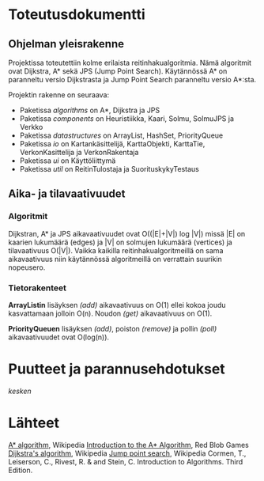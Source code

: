 # Toteutusdokumentti

## Ohjelman yleisrakenne

Projektissa toteutettiin kolme erilaista reitinhakualgoritmia. Nämä algoritmit ovat Dijkstra, A* sekä JPS (Jump Point Search). Käytännössä A* on paranneltu versio Dijkstrasta ja Jump Point Search paranneltu versio A*:sta.

Projektin rakenne on seuraava:
- Paketissa _algorithms_ on A*, Dijkstra ja JPS
- Paketissa _components_ on Heuristiikka, Kaari, Solmu, SolmuJPS ja Verkko
- Paketissa _datastructures_ on ArrayList, HashSet, PriorityQueue
- Paketissa _io_ on Kartankäsittelijä, KarttaObjekti, KarttaTie, VerkonKasittelija ja VerkonRakentaja
- Paketissa _ui_ on Käyttöliittymä
- Paketissa _util_ on ReitinTulostaja ja SuorituskykyTestaus

## Aika- ja tilavaativuudet

### Algoritmit

Dijkstran, A* ja JPS aikavaativuudet ovat O((|E|+|V|) log |V|) missä |E| on kaarien lukumäärä (edges) ja |V| on solmujen lukumäärä (vertices) ja tilavaativuus O(|V|). Vaikka kaikilla reitinhakualgoritmeillä on sama aikavaativuus niin käytännössä algoritmeillä on verrattain suurikin nopeusero.

### Tietorakenteet

**ArrayListin** lisäyksen _(add)_ aikavaativuus on O(1) ellei kokoa joudu kasvattamaan jolloin O(n). Noudon _(get)_ aikavaativuus on O(1).

**PriorityQueuen** lisäyksen _(add)_, poiston _(remove)_ ja pollin _(poll)_ aikavaativuudet ovat O(log(n)).

# Puutteet ja parannusehdotukset

_kesken_

# Lähteet

[A* algorithm](https://en.wikipedia.org/wiki/A*_search_algorithm), Wikipedia
[Introduction to the A* Algorithm](https://www.redblobgames.com/pathfinding/a-star/introduction.html), Red Blob Games
[Dijkstra's algorithm](https://en.wikipedia.org/wiki/Dijkstra%27s_algorithm), Wikipedia
[Jump point search](https://en.wikipedia.org/wiki/Jump_point_search), Wikipedia
Cormen, T., Leiserson, C., Rivest, R. & and Stein, C. Introduction to Algorithms. Third Edition.
